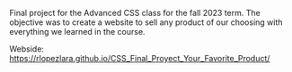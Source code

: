 Final project for the Advanced CSS class for the fall 2023 term.
The objective was to create a website to sell any product of our choosing with everything we learned in the course.
 
Webside: https://rlopezlara.github.io/CSS_Final_Proyect_Your_Favorite_Product/
